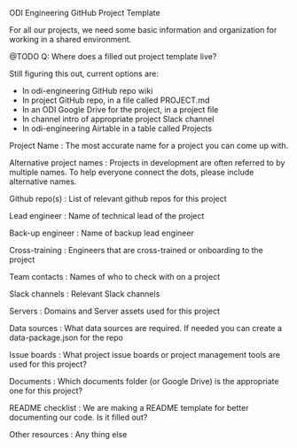 ODI Engineering GitHub Project Template

For all our projects, we need some basic information and organization for working in a shared environment. 

@TODO Q: Where does a filled out project template live?

Still figuring this out, current options are:
* In odi-engineering GitHub repo wiki
* In project GitHub repo, in a file called PROJECT.md
* In an ODI Google Drive for the project, in a project file
* In channel intro of appropriate project Slack channel 
* In odi-engineering Airtable in a table called Projects

Project Name
: The most accurate name for a project you can come up with. 

Alternative project names
: Projects in development are often referred to by multiple names. To help everyone 
connect the dots, please include alternative names.

Github repo(s)
: List of relevant github repos for this project

Lead engineer
: Name of technical lead of the project

Back-up engineer
: Name of backup lead engineer

Cross-training 
: Engineers that are cross-trained or onboarding to the project

Team contacts
: Names of who to check with on a project

Slack channels
: Relevant Slack channels

Servers
: Domains and Server assets used for this project

Data sources
: What data sources are required. If needed you can create a data-package.json for the repo

Issue boards
: What project issue boards or project management tools are used for this project?

Documents
: Which documents folder (or Google Drive) is the appropriate one for this project?

README checklist
: We are making a README template for better documenting our code. Is it filled out?

Other resources
: Any thing else

